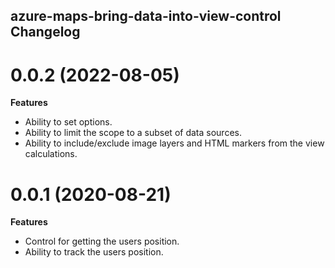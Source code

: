 ## azure-maps-bring-data-into-view-control Changelog

<a name="0.0.2"></a>
# 0.0.2 (2022-08-05)

**Features**

- Ability to set options.
- Ability to limit the scope to a subset of data sources.
- Ability to include/exclude image layers and HTML markers from the view calculations.


<a name="0.0.1"></a>
# 0.0.1 (2020-08-21)

**Features**

- Control for getting the users position.
- Ability to track the users position.

